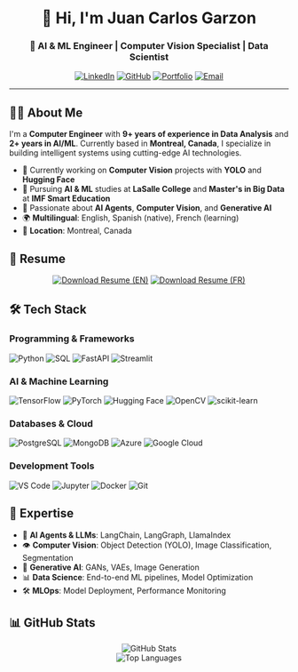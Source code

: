 <div align="center">
  <h1>👋 Hi, I'm Juan Carlos Garzon</h1>
  <h3>🚀 AI & ML Engineer | Computer Vision Specialist | Data Scientist</h3>
</div>

<div align="center">
  
[![LinkedIn](https://img.shields.io/badge/LinkedIn-0077B5?style=for-the-badge&logo=linkedin&logoColor=white)](https://www.linkedin.com/in/juancarlosgarzon)
[![GitHub](https://img.shields.io/badge/GitHub-100000?style=for-the-badge&logo=github&logoColor=white)](https://github.com/Juank0621)
[![Portfolio](https://img.shields.io/badge/Portfolio-FF5722?style=for-the-badge&logo=todoist&logoColor=white)](https://juangarzon.me)
[![Email](https://img.shields.io/badge/Email-D14836?style=for-the-badge&logo=gmail&logoColor=white)](mailto:hi@juangarzon.me)

</div>

---

## 🧑‍💻 About Me

I'm a **Computer Engineer** with **9+ years of experience in Data Analysis** and **2+ years in AI/ML**. Currently based in **Montreal, Canada**, I specialize in building intelligent systems using cutting-edge AI technologies.

- 🔭 Currently working on **Computer Vision** projects with **YOLO** and **Hugging Face**
- 🌱 Pursuing **AI & ML** studies at **LaSalle College** and **Master's in Big Data** at **IMF Smart Education**
- 🎯 Passionate about **AI Agents**, **Computer Vision**, and **Generative AI**
- 🌍 **Multilingual**: English, Spanish (native), French (learning)
- 📍 **Location**: Montreal, Canada

## 📄 Resume

<div align="center">

[![Download Resume (EN)](https://img.shields.io/badge/Download%20Resume%20(EN)-4285F4?style=for-the-badge&logo=googledocs&logoColor=white)](https://github.com/Juank0621/my-portfolio-react/raw/main/public/files/Juan_Carlos_Garzon_Resume_en.pdf)
[![Download Resume (FR)](https://img.shields.io/badge/Download%20Resume%20(FR)-4285F4?style=for-the-badge&logo=googledocs&logoColor=white)](https://github.com/Juank0621/my-portfolio-react/raw/main/public/files/Juan_Carlos_Garzon_Resume_fr.pdf)

</div>

## 🛠️ Tech Stack

### Programming & Frameworks
![Python](https://img.shields.io/badge/Python-3776AB?style=for-the-badge&logo=python&logoColor=white)
![SQL](https://img.shields.io/badge/SQL-4479A1?style=for-the-badge&logo=mysql&logoColor=white)
![FastAPI](https://img.shields.io/badge/FastAPI-009688?style=for-the-badge&logo=fastapi&logoColor=white)
![Streamlit](https://img.shields.io/badge/Streamlit-FF4B4B?style=for-the-badge&logo=streamlit&logoColor=white)

### AI & Machine Learning
![TensorFlow](https://img.shields.io/badge/TensorFlow-FF6F00?style=for-the-badge&logo=tensorflow&logoColor=white)
![PyTorch](https://img.shields.io/badge/PyTorch-EE4C2C?style=for-the-badge&logo=pytorch&logoColor=white)
![Hugging Face](https://img.shields.io/badge/🤗%20Hugging%20Face-FFD21E?style=for-the-badge)
![OpenCV](https://img.shields.io/badge/OpenCV-5C3EE8?style=for-the-badge&logo=opencv&logoColor=white)
![scikit-learn](https://img.shields.io/badge/scikit--learn-F7931E?style=for-the-badge&logo=scikit-learn&logoColor=white)

### Databases & Cloud
![PostgreSQL](https://img.shields.io/badge/PostgreSQL-316192?style=for-the-badge&logo=postgresql&logoColor=white)
![MongoDB](https://img.shields.io/badge/MongoDB-4EA94B?style=for-the-badge&logo=mongodb&logoColor=white)
![Azure](https://img.shields.io/badge/Microsoft%20Azure-0089D0?style=for-the-badge&logo=microsoft-azure&logoColor=white)
![Google Cloud](https://img.shields.io/badge/Google%20Cloud-4285F4?style=for-the-badge&logo=google-cloud&logoColor=white)

### Development Tools
![VS Code](https://img.shields.io/badge/VS%20Code-007ACC?style=for-the-badge&logo=visual-studio-code&logoColor=white)
![Jupyter](https://img.shields.io/badge/Jupyter-F37626?style=for-the-badge&logo=jupyter&logoColor=white)
![Docker](https://img.shields.io/badge/Docker-2496ED?style=for-the-badge&logo=docker&logoColor=white)
![Git](https://img.shields.io/badge/Git-F05032?style=for-the-badge&logo=git&logoColor=white)

## 🎯 Expertise

- 🤖 **AI Agents & LLMs**: LangChain, LangGraph, LlamaIndex
- 👁️ **Computer Vision**: Object Detection (YOLO), Image Classification, Segmentation
- 🎨 **Generative AI**: GANs, VAEs, Image Generation
- 📊 **Data Science**: End-to-end ML pipelines, Model Optimization
- 🛠️ **MLOps**: Model Deployment, Performance Monitoring

## 📊 GitHub Stats

<div align="center">
  <img src="https://github-readme-stats.vercel.app/api?username=Juank0621&theme=tokyonight&show_icons=true&hide_border=true" alt="GitHub Stats" />
</div>

<div align="center">
  <img src="https://github-readme-stats.vercel.app/api/top-langs/?username=Juank0621&theme=tokyonight&show_icons=true&hide_border=true&layout=compact" alt="Top Languages" />
</div>
